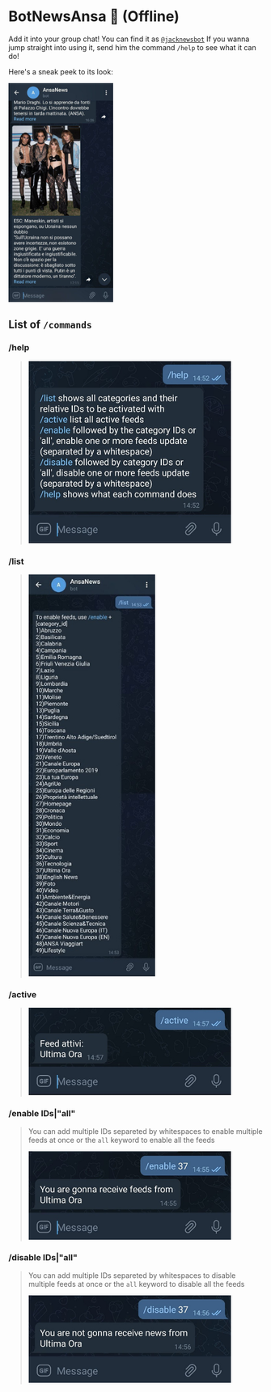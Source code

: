 # BotNewsAnsa :robot: (Offline)
Add it into your group chat! You can find it as [`@jacknewsbot`](https://telegram.me/jacknewsbot)
If you wanna jump straight into using it, send him the command `/help` to see what it can do!

Here's a sneak peek to its look:

<img src="/previews/sneak.jpg"  width="207" height="433" />

## List of `/commands`
 ### /help
> <img src="/previews/help.jpg"  width="400" height="360" />

 ### /list 
> <img src="/previews/list.jpg"  width="250" height="795" />

 ### /active
> <img src="/previews/active.jpg"  width="400" height="173" />

 ### /enable IDs|"all"
> You can add multiple IDs separeted by whitespaces to enable multiple feeds at once or the `all` keyword to enable all the feeds
> 
> <img src="/previews/enable.jpg"  width="400" height="175" />

 ### /disable IDs|"all"
> You can add multiple IDs separeted by whitespaces to disable multiple feeds at once or the `all` keyword to disable all the feeds
> 
> <img src="/previews/disable.jpg"  width="400" height="173" />
